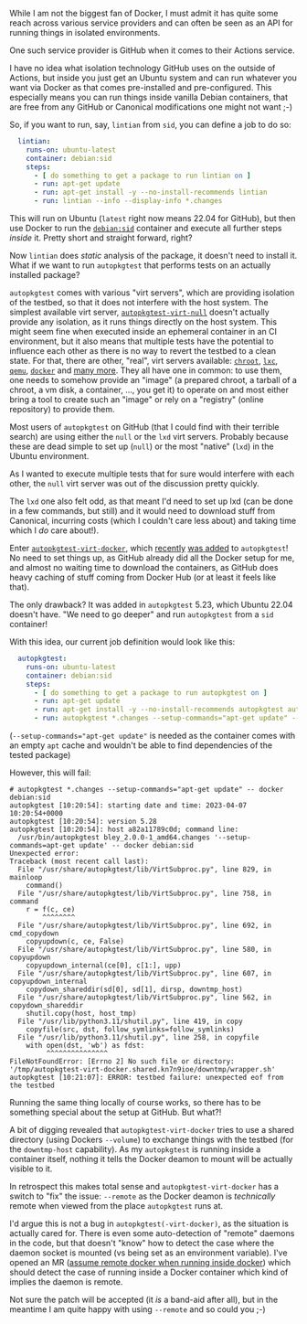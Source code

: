 <!--
.. title: Running autopkgtest with Docker inside Docker
.. slug: running-autopkgtest-with-docker-inside-docker
.. date: 2023-04-08 17:39:55 UTC
.. tags: english,linux,software,debian,planet-debian
.. category: 
.. link: 
.. description: 
.. type: text
-->

While I am not the biggest fan of Docker, I must admit it has quite some reach across various service providers and can often be seen as an API for running things in isolated environments.

One such service provider is GitHub when it comes to their Actions service.

I have no idea what isolation technology GitHub uses on the outside of Actions, but inside you just get an Ubuntu system and can run whatever you want via Docker as that comes pre-installed and pre-configured. This especially means you can run things inside vanilla Debian containers, that are free from any GitHub or Canonical modifications one might not want ;-)

So, if you want to run, say, `lintian` from `sid`, you can define a job to do so:

```yaml
  lintian:
    runs-on: ubuntu-latest
    container: debian:sid
    steps:
      - [ do something to get a package to run lintian on ]
      - run: apt-get update
      - run: apt-get install -y --no-install-recommends lintian
      - run: lintian --info --display-info *.changes
```

This will run on Ubuntu (`latest` right now means 22.04 for GitHub), but then use Docker to run the [`debian:sid`](https://hub.docker.com/_/debian) container and execute all further steps *inside* it.
Pretty short and straight forward, right?

Now `lintian` does *static* analysis of the package, it doesn't need to install it.
What if we want to run `autopkgtest` that performs tests on an actually installed package?

`autopkgtest` comes with various "virt servers", which are providing isolation of the testbed, so that it does not interfere with the host system.
The simplest available virt server, [`autopkgtest-virt-null`](https://manpages.debian.org/testing/autopkgtest/autopkgtest-virt-null.1.en.html) doesn't actually provide any isolation, as it runs things directly on the host system.
This might seem fine when executed inside an ephemeral container in an CI environment, but it also means that multiple tests have the potential to influence each other as there is no way to revert the testbed to a clean state.
For that, there are other, "real", virt servers available: [`chroot`](https://manpages.debian.org/testing/autopkgtest/autopkgtest-virt-chroot.1.en.html), [`lxc`](https://manpages.debian.org/testing/autopkgtest/autopkgtest-virt-lxc.1.en.html), [`qemu`](https://manpages.debian.org/testing/autopkgtest/autopkgtest-virt-qemu.1.en.html), [`docker`](https://manpages.debian.org/testing/autopkgtest/autopkgtest-virt-docker.1.en.html) and [many more](https://manpages.debian.org/testing/autopkgtest/index.html).
They all have one in common: to use them, one needs to somehow provide an "image" (a prepared chroot, a tarball of a chroot, a vm disk, a container, …, you get it) to operate on and most either bring a tool to create such an "image" or rely on a "registry" (online repository) to provide them.

Most users of `autopkgtest` on GitHub (that I could find with their terrible search) are using either the `null` or the `lxd` virt servers. Probably because these are dead simple to set up (`null`) or the most "native" (`lxd`) in the Ubuntu environment.

As I wanted to execute multiple tests that for sure would interfere with each other, the `null` virt server was out of the discussion pretty quickly.

The `lxd` one also felt odd, as that meant I'd need to set up lxd (can be done in a few commands, but still) and it would need to download stuff from Canonical, incurring costs (which I couldn't care less about) and taking time which I *do* care about!).

Enter [`autopkgtest-virt-docker`](https://manpages.debian.org/testing/autopkgtest/autopkgtest-virt-docker.1.en.html), which [recently](https://bugs.debian.org/747909) [was added](https://salsa.debian.org/ci-team/autopkgtest/-/commit/4779b706dce41b75686ff29b5057b8c36945813d) to `autopkgtest`! No need to set things up, as GitHub already did all the Docker setup for me, and almost no waiting time to download the containers, as GitHub does heavy caching of stuff coming from Docker Hub (or at least it feels like that).

The only drawback? It was added in `autopkgtest` 5.23, which Ubuntu 22.04 doesn't have.
"We need to go deeper" and run `autopkgtest` from a `sid` container!

With this idea, our current job definition would look like this:

```yaml
  autopkgtest:
    runs-on: ubuntu-latest
    container: debian:sid
    steps:
      - [ do something to get a package to run autopkgtest on ]
      - run: apt-get update
      - run: apt-get install -y --no-install-recommends autopkgtest autodep8 docker.io
      - run: autopkgtest *.changes --setup-commands="apt-get update" -- docker debian:sid
```

(`--setup-commands="apt-get update"` is needed as the container comes with an empty `apt` cache and wouldn't be able to find dependencies of the tested package)

However, this will fail:

```console
# autopkgtest *.changes --setup-commands="apt-get update" -- docker debian:sid
autopkgtest [10:20:54]: starting date and time: 2023-04-07 10:20:54+0000
autopkgtest [10:20:54]: version 5.28
autopkgtest [10:20:54]: host a82a11789c0d; command line:
  /usr/bin/autopkgtest bley_2.0.0-1_amd64.changes '--setup-commands=apt-get update' -- docker debian:sid
Unexpected error:
Traceback (most recent call last):
  File "/usr/share/autopkgtest/lib/VirtSubproc.py", line 829, in mainloop
    command()
  File "/usr/share/autopkgtest/lib/VirtSubproc.py", line 758, in command
    r = f(c, ce)
        ^^^^^^^^
  File "/usr/share/autopkgtest/lib/VirtSubproc.py", line 692, in cmd_copydown
    copyupdown(c, ce, False)
  File "/usr/share/autopkgtest/lib/VirtSubproc.py", line 580, in copyupdown
    copyupdown_internal(ce[0], c[1:], upp)
  File "/usr/share/autopkgtest/lib/VirtSubproc.py", line 607, in copyupdown_internal
    copydown_shareddir(sd[0], sd[1], dirsp, downtmp_host)
  File "/usr/share/autopkgtest/lib/VirtSubproc.py", line 562, in copydown_shareddir
    shutil.copy(host, host_tmp)
  File "/usr/lib/python3.11/shutil.py", line 419, in copy
    copyfile(src, dst, follow_symlinks=follow_symlinks)
  File "/usr/lib/python3.11/shutil.py", line 258, in copyfile
    with open(dst, 'wb') as fdst:
         ^^^^^^^^^^^^^^^
FileNotFoundError: [Errno 2] No such file or directory: '/tmp/autopkgtest-virt-docker.shared.kn7n9ioe/downtmp/wrapper.sh'
autopkgtest [10:21:07]: ERROR: testbed failure: unexpected eof from the testbed
```

Running the same thing locally of course works, so there has to be something special about the setup at GitHub. But what?!

A bit of digging revealed that `autopkgtest-virt-docker` tries to use a shared directory (using Dockers `--volume`) to exchange things with the testbed (for the `downtmp-host` capability). As my `autopkgtest` is running inside a container itself, nothing it tells the Docker deamon to mount will be actually visible to it.

In retrospect this makes total sense and `autopkgtest-virt-docker` has a switch to "fix" the issue: `--remote` as the Docker deamon is *technically* remote when viewed from the place `autopkgtest` runs at.

I'd argue this is not a bug in `autopkgtest(-virt-docker)`, as the situation is actually cared for. There is even some auto-detection of "remote" daemons in the code, but that doesn't "know" how to detect the case where the daemon socket is mounted (vs being set as an environment variable). I've opened an MR ([assume remote docker when running inside docker](https://salsa.debian.org/ci-team/autopkgtest/-/merge_requests/221)) which should detect the case of running inside a Docker container which kind of implies the daemon is remote.

Not sure the patch will be accepted (it *is* a band-aid after all), but in the meantime I am quite happy with using `--remote` and so could you ;-)
